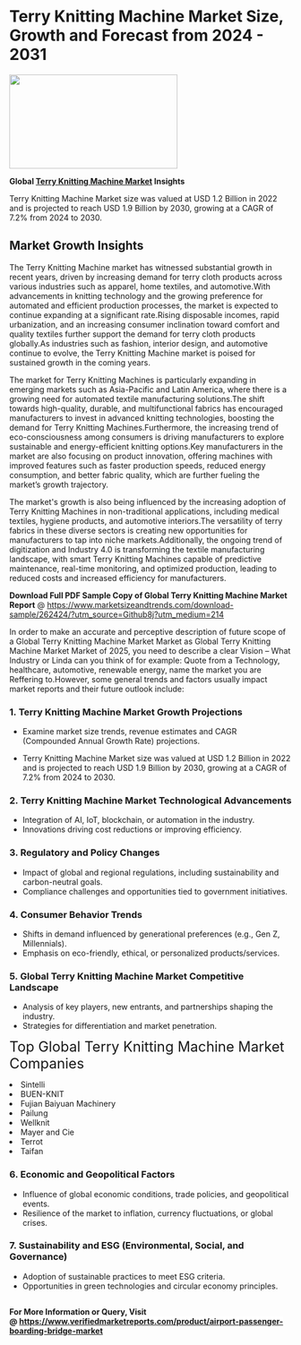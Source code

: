 <H1>Terry Knitting Machine Market Size, Growth and Forecast from 2024 - 2031</H1><img class="aligncenter size-medium wp-image-584254" src="https://thirdeyenews.in/wp-content/uploads/2024/09/Global-Market-Research-300x168.jpeg" alt="" width="300" height="168" /><p><strong>Global&nbsp;<a href="https://www.marketsizeandtrends.com/download-sample/262424/?utm_source=Github8j?utm_medium=214">Terry Knitting Machine Market</a> Insights</strong></p><p>Terry Knitting Machine Market size was valued at USD 1.2 Billion in 2022 and is projected to reach USD 1.9 Billion by 2030, growing at a CAGR of 7.2% from 2024 to 2030.</p><p><h2>Market Growth Insights</h2> <p>The Terry Knitting Machine market has witnessed substantial growth in recent years, driven by increasing demand for terry cloth products across various industries such as apparel, home textiles, and automotive.With advancements in knitting technology and the growing preference for automated and efficient production processes, the market is expected to continue expanding at a significant rate.Rising disposable incomes, rapid urbanization, and an increasing consumer inclination toward comfort and quality textiles further support the demand for terry cloth products globally.As industries such as fashion, interior design, and automotive continue to evolve, the Terry Knitting Machine market is poised for sustained growth in the coming years.</p> <p>The market for Terry Knitting Machines is particularly expanding in emerging markets such as Asia-Pacific and Latin America, where there is a growing need for automated textile manufacturing solutions.The shift towards high-quality, durable, and multifunctional fabrics has encouraged manufacturers to invest in advanced knitting technologies, boosting the demand for Terry Knitting Machines.Furthermore, the increasing trend of eco-consciousness among consumers is driving manufacturers to explore sustainable and energy-efficient knitting options.Key manufacturers in the market are also focusing on product innovation, offering machines with improved features such as faster production speeds, reduced energy consumption, and better fabric quality, which are further fueling the market’s growth trajectory.<p>The market's growth is also being influenced by the increasing adoption of Terry Knitting Machines in non-traditional applications, including medical textiles, hygiene products, and automotive interiors.The versatility of terry fabrics in these diverse sectors is creating new opportunities for manufacturers to tap into niche markets.Additionally, the ongoing trend of digitization and Industry 4.0 is transforming the textile manufacturing landscape, with smart Terry Knitting Machines capable of predictive maintenance, real-time monitoring, and optimized production, leading to reduced costs and increased efficiency for manufacturers.</p> <p><span class=""><strong>Download Full PDF Sample Copy of Global Terry Knitting Machine Market Report</strong> @ <a href="https://www.marketsizeandtrends.com/download-sample/262424/?utm_source=Github8j?utm_medium=214" target="_blank">https://www.marketsizeandtrends.com/download-sample/262424/?utm_source=Github8j?utm_medium=214</a></span></p><p>In order to make an accurate and perceptive description of future scope of a Global&nbsp;Terry Knitting Machine Market Market as Global&nbsp;Terry Knitting Machine Market Market of 2025, you need to describe a clear Vision &ndash; What Industry or Linda can you think of for example: Quote from a Technology, healthcare, automotive, renewable energy, name the market you are Reffering to.However, some general trends and factors usually impact market reports and their future outlook include:</p><h3>1.&nbsp;<strong>Terry Knitting Machine Market Growth Projections</strong></h3><ul><li>Examine market size trends, revenue estimates and CAGR (Compounded Annual Growth Rate) projections.</li><li><p>Terry Knitting Machine Market size was valued at USD 1.2 Billion in 2022 and is projected to reach USD 1.9 Billion by 2030, growing at a CAGR of 7.2% from 2024 to 2030.</p></li></ul><h3>2.&nbsp;<strong>Terry Knitting Machine Market Technological Advancements</strong></h3><ul><li>Integration of AI, IoT, blockchain, or automation in the industry.</li><li>Innovations driving cost reductions or improving efficiency.</li></ul><h3>3.&nbsp;<strong>Regulatory and Policy Changes</strong></h3><ul><li>Impact of global and regional regulations, including sustainability and carbon-neutral goals.</li><li>Compliance challenges and opportunities tied to government initiatives.</li></ul><h3>4.&nbsp;<strong>Consumer Behavior Trends</strong></h3><ul><li>Shifts in demand influenced by generational preferences (e.g., Gen Z, Millennials).</li><li>Emphasis on eco-friendly, ethical, or personalized products/services.</li></ul><h3>5.&nbsp;<strong>Global Terry Knitting Machine Market Competitive Landscape</strong></h3><ul><li>Analysis of key players, new entrants, and partnerships shaping the industry.</li><li>Strategies for differentiation and market penetration.</li></ul><p data-pm-slice="1 1 []"><span style="color: inherit; font-family: inherit; font-size: 25px;">Top Global Terry Knitting Machine Market Companies</span></p><div class="" data-test-id=""><p><li>Sintelli</li><li> BUEN-KNIT</li><li> Fujian Baiyuan Machinery</li><li> Pailung</li><li> Wellknit</li><li> Mayer and Cie</li><li> Terrot</li><li> Taifan</li></p></div><h3>6.&nbsp;<strong>Economic and Geopolitical Factors</strong></h3><ul><li>Influence of global economic conditions, trade policies, and geopolitical events.</li><li>Resilience of the market to inflation, currency fluctuations, or global crises.</li></ul><h3>7.&nbsp;<strong>Sustainability and ESG (Environmental, Social, and Governance)</strong></h3><ul><li>Adoption of sustainable practices to meet ESG criteria.</li><li>Opportunities in green technologies and circular economy principles.</li></ul><h2><strong style="font-size: 14px;">For More Information or Query, Visit @&nbsp;</strong><a style="background-color: #ffffff; font-size: 14px;" href="https://www.marketsizeandtrends.com/report/terry-knitting-machine-market/" target="_blank">https://www.verifiedmarketreports.com/product/airport-passenger-boarding-bridge-market</a></h2>